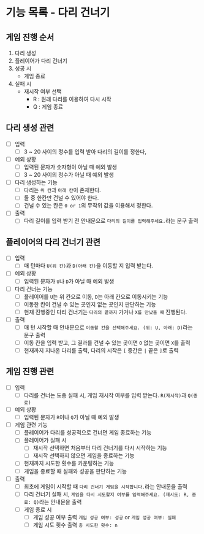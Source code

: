# 기능 목록 - 다리 건너기
## 게임 진행 순서
1. 다리 생성
2. 플레이어가 다리 건너기
3. 성공 시
   - 게임 종료
4. 실패 시
   - 재시작 여부 선택
      - R : 원래 다리를 이용하여 다시 시작
      - Q : 게임 종료

## 다리 생성 관련

- [ ] 입력
  - [ ] 3 ~ 20 사이의 정수를 입력 받아 다리의 길이를 정한다,
- [ ] 예외 상황
  - [ ] 입력된 문자가 숫자형이 아닐 때 예외 발생
  - [ ] 3 ~ 20 사이의 정수가 아닐 때 예외 발생
- [ ] 다리 생성하는 기능
  - [ ] 다리는 `위 칸`과 `아래 칸`이 존재한다.
  - [ ] 둘 중 한칸만 건널 수 있어야 한다.
  - [ ] 건널 수 있는 칸은 `0 or 1`의 무작위 값을 이용해서 정한다.
- [ ] 출력
  - [ ] 다리 길이를 입력 받기 전 안내문으로 `다리의 길이를 입력해주세요.`라는 문구 출력 

## 플레이어의 다리 건너기 관련
    
- [ ] 입력
  - [ ] 매 턴마다 `U(위 칸)`과 `D(아래 칸)`을 이동할 지 입력 받는다.
- [ ] 예외 상황
  - [ ] 입력된 문자가 `U`나 `D`가 아닐 때 예외 발생
- [ ] 다리 건너는 기능
  - [ ] 플레이어를 `U`는 위 칸으로 이동, `D`는 아래 칸으로 이동시키는 기능
  - [ ] 이동한 칸이 건널 수 있는 곳인지 없는 곳인지 판단하는 기능
  - [ ] 현재 진행중인 다리 건너기는 `다리의 끝까지` 가거나 `X를 만났을 때` 진행된다.
- [ ] 출력
  - [ ] 매 턴 시작할 때 안내문으로 `이동할 칸을 선택해주세요. (위: U, 아래: D)`라는 문구 출력
  - [ ] 이동 칸을 입력 받고, 그 결과를 건널 수 있는 곳이면 `O` 없는 곳이면 `X`를 출력
  - [ ] 현재까지 지나온 다리를 출력, 다리의 시작은 `[` 중간은 ` | ` 끝은 `]`로 출력

## 게임 진행 관련

- [ ] 입력
  - [ ] 다리를 건너는 도중 실패 시, 게임 재시작 여부를 입력 받는다. `R(재시작)`과 `Q(종료)`
- [ ] 예외 상황
  - [ ] 입력된 문자가 `R`이나 `Q`가 아닐 때 예외 발생
- [ ] 게임 관련 기능
  - [ ] 플레이어가 다리를 성공적으로 건너면 게임 종료하는 기능
  - [ ] 플레이어가 실패 시
    - [ ] 재시작 선택하면 처음부터 다리 건너기를 다시 시작하는 기능
    - [ ] 재시작 선택하지 않으면 게임을 종료하는 기능
  - [ ] 현재까지 시도한 횟수를 카운팅하는 기능
  - [ ] 게임을 종료할 때 실패와 성공을 판단하는 기능
- [ ] 출력
  - [ ] 최초에 게임이 시작할 때 `다리 건너기 게임을 시작합니다.`라는 안내문을 출력
  - [ ] 다리 건너기 실패 시, `게임을 다시 시도할지 여부를 입력해주세요. (재시도: R, 종료: Q)`라는 안내문을 출력
  - [ ] 게임 종료 시
    - [ ] 게임 성공 여부 출력 `게임 성공 여부: 성공` or `게임 성공 여부: 실패` 
    - [ ] 게임 시도 횟수 출력 `총 시도한 횟수: n`